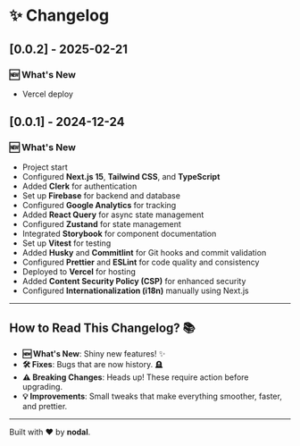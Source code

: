 # ✨ Changelog

## [0.0.2] - 2025-02-21
### 🆕 **What's New**
- Vercel deploy

## [0.0.1] - 2024-12-24

### 🆕 **What's New**

- Project start
- Configured **Next.js 15**, **Tailwind CSS**, and **TypeScript**
- Added **Clerk** for authentication
- Set up **Firebase** for backend and database
- Configured **Google Analytics** for tracking
- Added **React Query** for async state management
- Configured **Zustand** for state management
- Integrated **Storybook** for component documentation
- Set up **Vitest** for testing
- Added **Husky** and **Commitlint** for Git hooks and commit validation
- Configured **Prettier** and **ESLint** for code quality and consistency
- Deployed to **Vercel** for hosting
- Added **Content Security Policy (CSP)** for enhanced security
- Configured **Internationalization (i18n)** manually using Next.js

---

## How to Read This Changelog? 📚

- **🆕 What's New**: Shiny new features! ✨
- **🛠️ Fixes**: Bugs that are now history. 🪦
- **⚠️ Breaking Changes**: Heads up! These require action before upgrading.
- **💡 Improvements**: Small tweaks that make everything smoother, faster, and prettier.

---

Built with ❤️ by **nodal**.

